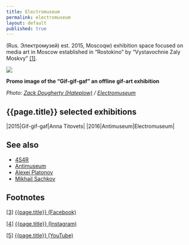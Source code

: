 ```yaml
---
title: Electromuseum
permalink: electromuseum
layout: default
published: true
---
```


(Rus. Электромузей) est. 2015, Moscoqw) exhibition space focused on media art in Moscow established in “Rostokino” by “Vystavochnie Zaly Moskvy” <span id="a1">[\[1\]](#f1)</span>.

![](/images/image-name.jpg)

**Promo image of the “Gif-gif-gaf” an offline gif-art exhibition**

*Photo: [Zack Dougherty (Hateplow)](index) / [Electromuseum](index)*


## {{page.title}} selected exhibitions

 |2015|Gif-gif-gaf|Anna Titovets|
 |2016|Antimuseum|Electromuseum|

## See also

+ [4S4R](index)
+ [Antimuseum](index)
+ [Alexei Platonov](index)
+ [Mikhail Sachkov](index)

## Footnotes

[[3]](#a3) <span id="f3"></span> [{{page.title}} (Facebook)](index)

[[4]](#a4) <span id="f4"></span> [{{page.title}} (Instagram)](index)

[[5]](#a5) <span id="f5"></span> [{{page.title}} (YouTube)](index)
